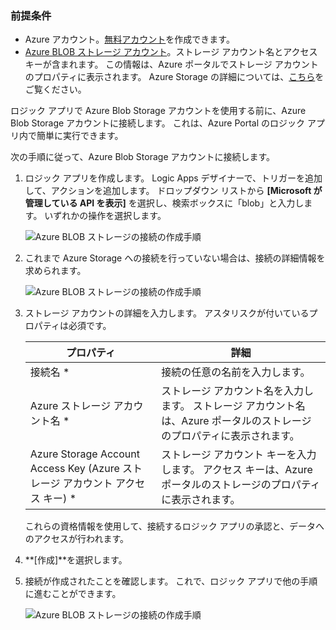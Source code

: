 ### <a name="prerequisites"></a>前提条件
* Azure アカウント。[無料アカウント](https://azure.microsoft.com/free)を作成できます。
* [Azure BLOB ストレージ アカウント](../articles/storage/common/storage-create-storage-account.md)。ストレージ アカウント名とアクセス キーが含まれます。 この情報は、Azure ポータルでストレージ アカウントのプロパティに表示されます。 Azure Storage の詳細については、[こちら](../articles/storage/common/storage-introduction.md)をご覧ください。

ロジック アプリで Azure Blob Storage アカウントを使用する前に、Azure Blob Storage アカウントに接続します。 これは、Azure Portal のロジック アプリ内で簡単に実行できます。  

次の手順に従って、Azure Blob Storage アカウントに接続します。  

1. ロジック アプリを作成します。 Logic Apps デザイナーで、トリガーを追加して、アクションを追加します。 ドロップダウン リストから **[Microsoft が管理している API を表示]** を選択し、検索ボックスに「blob」と入力します。 いずれかの操作を選択します。  
   
    ![Azure BLOB ストレージの接続の作成手順](./media/connectors-create-api-azureblobstorage/azureblobstorage-1.png)  
2. これまで Azure Storage への接続を行っていない場合は、接続の詳細情報を求められます。   
   
    ![Azure BLOB ストレージの接続の作成手順](./media/connectors-create-api-azureblobstorage/connection-details.png)  
3. ストレージ アカウントの詳細を入力します。 アスタリスクが付いているプロパティは必須です。
   
   | プロパティ | 詳細 |
   | --- | --- |
   | 接続名 * |接続の任意の名前を入力します。 |
   | Azure ストレージ アカウント名 * |ストレージ アカウント名を入力します。 ストレージ アカウント名は、Azure ポータルのストレージのプロパティに表示されます。 |
   | Azure Storage Account Access Key (Azure ストレージ アカウント アクセス キー) * |ストレージ アカウント キーを入力します。 アクセス キーは、Azure ポータルのストレージのプロパティに表示されます。 |
   
    これらの資格情報を使用して、接続するロジック アプリの承認と、データへのアクセスが行われます。 
4. **[作成]**を選択します。
5. 接続が作成されたことを確認します。 これで、ロジック アプリで他の手順に進むことができます。 
   
    ![Azure BLOB ストレージの接続の作成手順](./media/connectors-create-api-azureblobstorage/azureblobstorage-3.png)  

